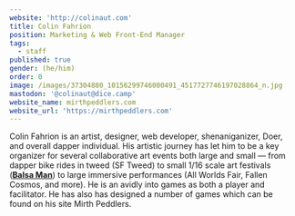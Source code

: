 ```yaml
---
website: 'http://colinaut.com'
title: Colin Fahrion
position: Marketing & Web Front-End Manager
tags:
  - staff
published: true
gender: (he/him)
order: 0
image: /images/37304880_10156299746000491_4517727746197028864_n.jpg
mastodon: '@colinaut@dice.camp'
website_name: mirthpeddlers.com
website_url: 'https://mirthpeddlers.com'
---
```


Colin Fahrion is an artist, designer, web developer, shenaniganizer, Doer, and overall dapper individual. His artistic journey has let him to be a key organizer for several collaborative art events both large and small — from dapper bike rides in tweed (SF Tweed) to small 1/16 scale art festivals (**[Balsa Man](http://balsaman.org/)**) to large immersive performances (All Worlds Fair, Fallen Cosmos, and more). He is an avidly into games as both a player and facilitator. He has also has designed a number of games which can be found on his site Mirth Peddlers.
